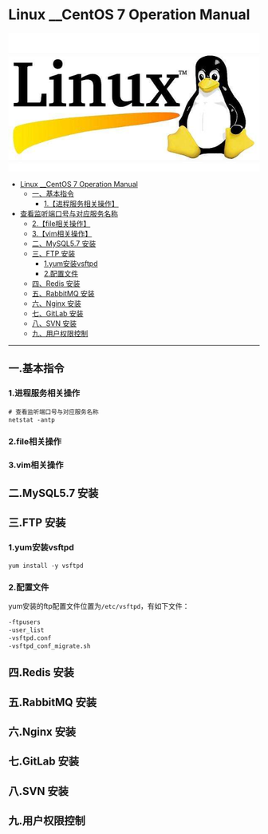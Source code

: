 # Linux __CentOS 7 Operation Manual
 ![](https://github.com/vincent928/Linux-CentOS-7-Operation-Manual/blob/master/pic/linux.jpg)
 
* [Linux __CentOS 7 Operation Manual](#linux-__centos-7-operation-manual)
  * [一、基本指令](#一、基本指令)
    * [1.【进程服务相关操作】](#1【进程服务相关操作】)
* [查看监听端口号与对应服务名称](#查看监听端口号与对应服务名称)
    * [2.【file相关操作】](#2【file相关操作】)
    * [3.【vim相关操作】](#3【vim相关操作】)
  * [二、MySQL5.7 安装](#二、mysql57-安装)
  * [三、FTP 安装](#三、ftp-安装)
    * [1.yum安装vsftpd](#1yum安装vsftpd)
    * [2.配置文件](#2配置文件)
  * [四、Redis 安装](#四、redis-安装)
  * [五、RabbitMQ 安装](#五、rabbitmq-安装)
  * [六、Nginx 安装](#六、nginx-安装)
  * [七、GitLab 安装](#七、gitlab-安装)
  * [八、SVN 安装](#八、svn-安装)
  * [九、用户权限控制](#九、用户权限控制)

----

## 一.基本指令
### 1.进程服务相关操作
```shell
# 查看监听端口号与对应服务名称
netstat -antp
```
### 2.file相关操作
### 3.vim相关操作
## 二.MySQL5.7 安装
## 三.FTP 安装
### 1.yum安装vsftpd
```shell
yum install -y vsftpd
```
### 2.配置文件
yum安装的ftp配置文件位置为`/etc/vsftpd`，有如下文件：
```
-ftpusers
-user_list
-vsftpd.conf
-vsftpd_conf_migrate.sh
```


## 四.Redis 安装
## 五.RabbitMQ 安装
## 六.Nginx 安装
## 七.GitLab 安装
## 八.SVN 安装
## 九.用户权限控制





































